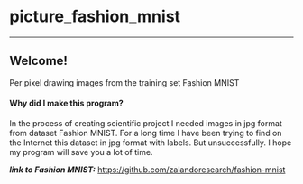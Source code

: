 # picture_fashion_mnist
---
## Welcome!
Per pixel drawing images from the training set Fashion MNIST
#### Why did I make this program?
In the process of creating scientific project I needed images in jpg format from dataset Fashion MNIST. For a long time I have been trying to find on the Internet this dataset in jpg format with labels. But unsuccessfully. I hope my program will save you a lot of time.

___link to Fashion MNIST:___ https://github.com/zalandoresearch/fashion-mnist
